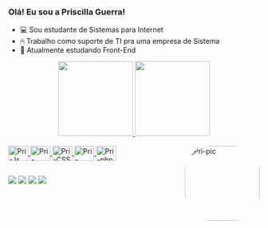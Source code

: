### Olá! Eu sou a Priscilla Guerra!
- 💻 Sou estudante de Sistemas para Internet
- 🖱 Trabalho como suporte de TI pra uma empresa de Sistema
- 🎨 Atualmente estudando Front-End
<div align="center">
  <a href="https://instagram.com/apriscillaguerra">
  <img height="150em" src="https://github-readme-stats.vercel.app/api?username=apriscillaguerra&show_icons=true&theme=omni&include_all_commits=true&count_private=true"/>
  <img height="150em" src="https://github-readme-stats.vercel.app/api/top-langs/?username=apriscillaguerra&layout=compact&langs_count=7&theme=omni"/>
</div>
<div style="display: inline_block"><br>
  <img align="center" alt="Pri-Js" height="30" width="40" src="https://cdn.jsdelivr.net/gh/devicons/devicon/icons/javascript/javascript-plain.svg">
  <img align="center" alt="Pri-HTML" height="30" width="40" src="https://cdn.jsdelivr.net/gh/devicons/devicon/icons/html5/html5-plain.svg">
  <img align="center" alt="Pri-CSS" height="30" width="40" src="https://cdn.jsdelivr.net/gh/devicons/devicon/icons/css3/css3-plain.svg">
  <img align="center" alt="Pri-Codepen" height="30" width="40" src="https://cdn.jsdelivr.net/gh/devicons/devicon/icons/codepen/codepen-plain.svg">
  <img align="center" alt="Pri-php" height="30" width="40" src="https://cdn.jsdelivr.net/gh/devicons/devicon/icons/php/php-plain.svg">
 
  <img align="right" alt="Pri-pic" height="150" style="border-radius:50px;" src="https://scontent.fpoj7-1.fna.fbcdn.net/v/t39.30808-6/271069224_4877433055653681_190396600920716545_n.jpg?_nc_cat=103&ccb=1-5&_nc_sid=09cbfe&_nc_ohc=-4VohgAk9zEAX-mzk6B&_nc_ht=scontent.fpoj7-1.fna&oh=00_AT9AimxvhUtgT66rTzdYofaIkabDQlxgOn4iuvy5rPKeBA&oe=623658AD">
</div>
  
  ##
  
  <div>
    <a href="https://instagram.com/apriscillaguerra" target="_blank"><img src="https://img.shields.io/badge/-Instagram-%23E4405F?style=for-the-badge&logo=instagram&logoColor=white" target="_blank"></a>
    <a href="https://discord.com/channels/@me" target="_blank"><img src="https://img.shields.io/badge/Discord-7289DA?style=for-the-badge&logo=discord&logoColor=white" target="_blank"></a> 
   <a href = "mailto:priguerra00@gmail.com"><img src="https://img.shields.io/badge/-Gmail-%23333?style=for-the-badge&logo=gmail&logoColor=white" target="_blank"></a>
   <a href="https://www.linkedin.com/in/priscilla-guerra-2197291a0/" target="_blank"><img src="https://img.shields.io/badge/-LinkedIn-%230077B5?style=for-the-badge&logo=linkedin&logoColor=white" target="_blank"></a> 
  </div>
